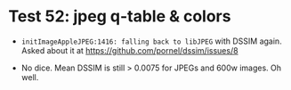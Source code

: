 # Test 52: jpeg q-table & colors

* `initImageAppleJPEG:1416: falling back to libJPEG` with DSSIM again. Asked about it at <https://github.com/pornel/dssim/issues/8>

* No dice. Mean DSSIM is still > 0.0075 for JPEGs and 600w images. Oh well.